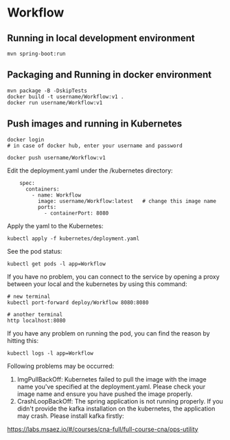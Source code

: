 # Workflow

## Running in local development environment

```
mvn spring-boot:run
```

## Packaging and Running in docker environment

```
mvn package -B -DskipTests
docker build -t username/Workflow:v1 .
docker run username/Workflow:v1
```

## Push images and running in Kubernetes

```
docker login 
# in case of docker hub, enter your username and password

docker push username/Workflow:v1
```

Edit the deployment.yaml under the /kubernetes directory:
```
    spec:
      containers:
        - name: Workflow
          image: username/Workflow:latest   # change this image name
          ports:
            - containerPort: 8080

```

Apply the yaml to the Kubernetes:
```
kubectl apply -f kubernetes/deployment.yaml
```

See the pod status:
```
kubectl get pods -l app=Workflow
```

If you have no problem, you can connect to the service by opening a proxy between your local and the kubernetes by using this command:
```
# new terminal
kubectl port-forward deploy/Workflow 8080:8080

# another terminal
http localhost:8080
```

If you have any problem on running the pod, you can find the reason by hitting this:
```
kubectl logs -l app=Workflow
```

Following problems may be occurred:

1. ImgPullBackOff:  Kubernetes failed to pull the image with the image name you've specified at the deployment.yaml. Please check your image name and ensure you have pushed the image properly.
1. CrashLoopBackOff: The spring application is not running properly. If you didn't provide the kafka installation on the kubernetes, the application may crash. Please install kafka firstly:

https://labs.msaez.io/#/courses/cna-full/full-course-cna/ops-utility

